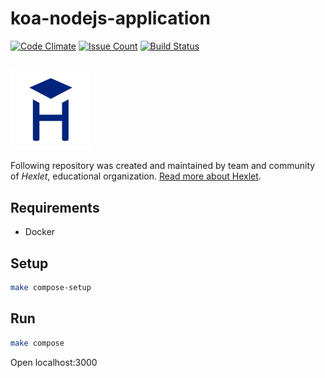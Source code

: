 # koa-nodejs-application

[![Code Climate](https://codeclimate.com/github/hexlet-boilerplates/koa-nodejs-application/badges/gpa.svg)](https://codeclimate.com/github/hexlet-boilerplates/koa-nodejs-application)
[![Issue Count](https://codeclimate.com/github/hexlet-boilerplates/koa-nodejs-application/badges/issue_count.svg)](https://codeclimate.com/github/hexlet-boilerplates/koa-nodejs-application)
[![Build Status](https://travis-ci.org/hexlet-boilerplates/koa-nodejs-application.svg?branch=master)](https://travis-ci.org/hexlet-boilerplates/koa-nodejs-application)

##
![Hexlet Ltd. logo](https://raw.githubusercontent.com/Hexlet/hexletguides.github.io/master/images/hexlet_logo128.png)

Following repository was created and maintained by team and community of  _Hexlet_, educational organization. [Read more about Hexlet](https://ru.hexlet.io/pages/about?utm_source=github&utm_medium=link&utm_campaign=koa-nodejs-application).
##

## Requirements

* Docker

## Setup

```sh
make compose-setup
```

## Run

```sh
make compose
```

Open localhost:3000
